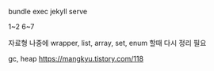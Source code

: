 ---
---
bundle exec jekyll serve

1~2
6~7

자료형 나중에 wrapper, list, array, set, enum 할때 다시 정리 필요

gc, heap
https://mangkyu.tistory.com/118